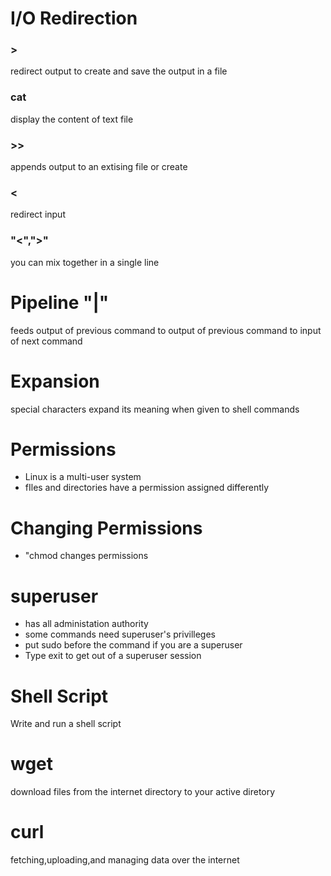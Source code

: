 # I/O Redirection
### >
redirect output to create and save the output in a file
### cat
display the content of text file
### >>
appends output to an extising file or create
### <
redirect input
### "<",">"
you can mix together in a single line
# Pipeline "|"
feeds output of previous command to output of previous command to input of next command
# Expansion
special characters expand its meaning when given to shell commands
# Permissions
 - Linux is a multi-user system
 - fIles and directories have a permission assigned differently
# Changing Permissions
 - "chmod changes permissions
# superuser
 - has all administation authority
 - some commands need superuser's privilleges
 - put sudo before the command if you are a superuser
 - Type exit to get out of a superuser session
# Shell Script
Write and run a shell script
# wget
download files from the internet directory to your active diretory
# curl
fetching,uploading,and managing data over the internet
